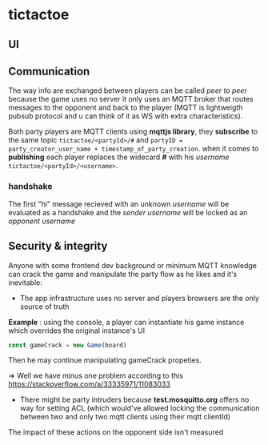 # tictactoe

## UI

## Communication

The way info are exchanged between players can be called *peer to peer* 
because the game uses no server it only uses an MQTT broker that routes messages to the opponent and back to the player
(MQTT is lightweigth pubsub protocol and u can think of it as WS with extra characteristics).

Both party players are MQTT clients using **mqttjs library**, 
they **subscribe** to the same topic `tictactoe/<partyId>/#` and `partyID = party_creator_user_name + timestamp_of_party_creation`.
when it comes to **publishing** each player replaces the widecard **#** with his *username* `tictactoe/<partyId>/<username>`.

### handshake

The first "hi" message recieved with an unknown *username* will be evaluated as a handshake and the *sender username* will be locked as an *opponent username*

## Security & integrity

Anyone with some frontend dev background or minimum MQTT knowledge can crack the game and manipulate the party flow as he likes and it's inevitable:

- The app infrastructure uses no server and players browsers are the only source of truth

**Example** : using the console, a player can instantiate his game instance which overrides the original instance's UI 
```js 
const gameCrack = new Game(board)
```
Then he may continue manipulating gameCrack propeties.

 => Well we have minus one problem according to this https://stackoverflow.com/a/33335971/11083033


- There might be party intruders because **test.mosquitto.org** offers no way for setting ACL 
(which would've allowed locking the communication between two and only two mqtt clients using their mqtt clientId)

The impact of these actions on the opponent side isn't measured

